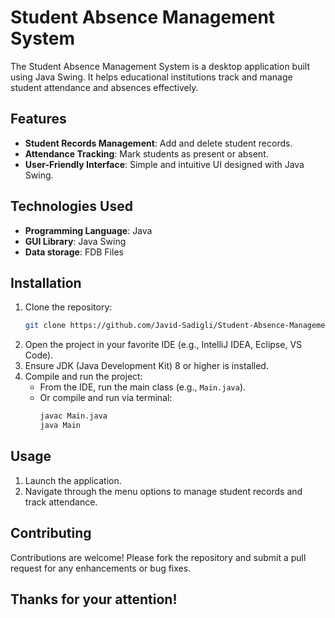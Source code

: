 # Student Absence Management System
The Student Absence Management System is a desktop application built using Java Swing. It helps educational institutions track and manage student attendance and absences effectively.

## Features
- **Student Records Management**: Add and delete student records.
- **Attendance Tracking**: Mark students as present or absent.
- **User-Friendly Interface**: Simple and intuitive UI designed with Java Swing.

## Technologies Used
- **Programming Language**: Java
- **GUI Library**: Java Swing
- **Data storage**: FDB Files

## Installation
1. Clone the repository:
   ```bash
   git clone https://github.com/Javid-Sadigli/Student-Absence-Management-System.git
   ```
2. Open the project in your favorite IDE (e.g., IntelliJ IDEA, Eclipse, VS Code).
3. Ensure JDK (Java Development Kit) 8 or higher is installed.
4. Compile and run the project:
   - From the IDE, run the main class (e.g., `Main.java`).
   - Or compile and run via terminal:
     ```bash
     javac Main.java
     java Main
     ```

## Usage
1. Launch the application.
2. Navigate through the menu options to manage student records and track attendance.

## Contributing
Contributions are welcome! Please fork the repository and submit a pull request for any enhancements or bug fixes.

## Thanks for your attention!
